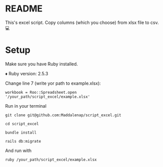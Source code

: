 # README

This's excel script. Copy columns (which you choose) from xlsx file to csv. :computer:

# Setup

Make sure you have Ruby installed.

♦️ Ruby version: 2.5.3

Change line 7 (write yor path to example.xlsx):
```
workbook = Roo::Spreadsheet.open '/your_path/script_excel/example.xlsx'
```

Run in your terminal

```
git clone git@github.com:Maddalenap/script_excel.git

cd script_excel

bundle install

rails db:migrate
```
And run with
```
ruby /your_path/script_excel/example.xlsx
```
